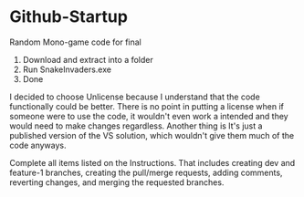 # Github-Startup
Random Mono-game code for final 
1. Download and extract into a folder
2. Run SnakeInvaders.exe
3. Done



I decided to choose Unlicense because I understand that the code functionally could be better. There is no point in putting a license when if someone were to use the code, it wouldn't even work a intended and they would need to make changes regardless. 
Another thing is It's just a published version of the VS solution, which wouldn't give them much of the code anyways. 



Complete all items listed on the Instructions. That includes creating dev and feature-1 branches, creating the pull/merge requests, adding comments, reverting changes, and merging the requested branches.
